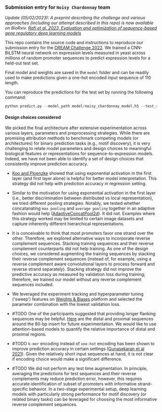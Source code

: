### Submission entry for `Noisy Chardonnay` team

_Update (05/02/2023): A preprint describing the challenge and various approaches (including our attempt described in this repo) is now available on BioRxiv. [Rafi et al. 2023, Evaluation and optimization of sequence-based gene regulatory deep learning models](https://www.biorxiv.org/content/10.1101/2023.04.26.538471v1.abstract)_

This repo contains the source code and instructions to reproduce our submission entry for the [DREAM Challenge 2022](https://www.iscb.org/rsgdream2022). We trained a CNN-BiLSTM neural network on expression levels measured in yeast across millions of random promoter sequences to predict expression levels for a held-out test set.

Final model and weights are saved in the `model` folder and can be readily used to make predictions given a one-hot encoded input sequence of 110 length.

You can reproduce the predictions for the test set by running the following command:

```python
python predict.py --model_path model/noisy_chardonnay_model.h5 --test_seq processed/test_seq.h5 --output model/predictions.txt
```

#### Design choices considered

We picked the final architecture after extensive experimentation across various layers, parameters and preprocessing strategies. While there are promising attribution methods to benchmark competing models (or architectures) for binary prediction tasks (e.g., motif discovery), it is very challenging to relate model parameters and design choices to meaningful biological features or representations for sequence-to-expression models. Indeed, we have not been able to identify a set of design choices that consistently improve prediction accuracy.

- [Koo and Ploenzke](https://doi.org/10.1038/s42256-020-00291-x) showed that using exponential activation in the first layer (and first layer alone) is helpful for better model interpretation. This strategy did not help with prediction accuracy in regression setting.

- Similar to the motivation for using exponential activation in the first layer (i.e., better discrimination between distributed vs local representation), we tried different pooling strategies. Notably, we tested whether concatanating `max pooling` and `average pooling` together in an adaptive fashion would help ([AdaptiveConcatPool2d](https://forums.fast.ai/t/what-is-the-distinct-usage-of-the-adaptiveconcatpool2d-layer/7600)). It did not. Examples where this strategy worked may be limited to certain image datasets and capture inherently different hierarchical representations.

- It is conceivable to think that most promoters favor one strand over the other. Therefore, we explored alternative ways to incorporate reverse complement sequences. Stacking training sequences and their reverse complement counterparts did not help training. As one of the design choices, we considered augmenting the training sequences by stacking their reverse complement sequences (instead of, for example, using a reverse complement aware convolutional layers to process forward and reverse strand separately). Stacking strategy did not improve the predictive accuracy as measured by validation loss during training; therefore, we trained our model without any reverse complement sequences included. 


- We leveraged the experiment tracking and hyperparameter tuning ('sweep') features on [Weights & Biases](https://wandb.ai) platform and selected the parameter combination with the lowest validation loss.

- #TODO One of the participants suggested that providing longer flanking sequences may be helpful. [Here](https://github.com/cx0/noisy-chardonnay/blob/main/data/flanking_sequences.fa) are the distal and proximal sequences around the 80-bp insert for future experimentation. We would like to use attention-based models to quantify the relative importance of distal and proximal regions.

- #TODO `k-mer` encoding instead of `one-hot` encoding has been shown to improve prediction accuracy in certain settings ([Gunasekaran et al 2021](https://doi.org/10.1155/2021/1835056)). Given the relatively short input sequences at hand, it is not clear if encoding choice would make a significant difference.

- #TODO We did not perform any test time augmentation. In principle, averaging the predictions for test sequences and their reverse complements may reduce prediction error, however, this requires accurate identification of subset of promoters with informative strand-specific behavior. In a two-stage experimental setup, deep learning models with particularly strong performance for motif discovery (or related binary tasks) can be leveraged for choosing the most informative reverse complement sequences.

